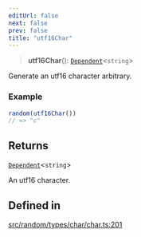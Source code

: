 ```yaml
---
editUrl: false
next: false
prev: false
title: "utf16Char"
---
```


> **utf16Char**(): [`Dependent`](/api/interfaces/dependent/)\<`string`\>

Generate an utf16 character arbitrary.

### Example
```ts
random(utf16Char())
// => "c"
```

## Returns

[`Dependent`](/api/interfaces/dependent/)\<`string`\>

An utf16 character.

## Defined in

[src/random/types/char/char.ts:201](https://github.com/skyleague/axioms/blob/75fb1c5c977f1940e84e5cdcef2be336d1fd81da/src/random/types/char/char.ts#L201)

